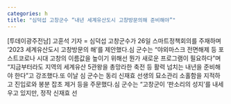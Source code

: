 ```yaml
---
categories: h
title: "심덕섭 고창군수 “내년 세계유산도시 고창방문의해 준비해야”"
---
```

[투데이광주전남] 고훈석 기자 = 심덕섭 고창군수가 26일 스마트정책회의를 주재하며 ‘2023 세계유산도시 고창방문의 해’를 제안했다.심 군수는 “야외마스크 전면해제 등 포스트코로나 시대 고창의 이름값을 높이기 위해선 뭔가 새로운 프로그램이 필요하다”며 “지금부터라도 지역의 세계유산 5관왕을 총망라한 축전 등 활력 넘치는 내년을 준비해야 한다”고 강조했다.또 이날 심 군수는 동리 신재효 선생의 묘소관리 소홀함을 지적하고 진입로와 봉분 잡초 제거 등을 주문했다.심 군수는 “고창군이 ‘판소리의 성지’를 내세우고 있지만, 정작 신재효 선